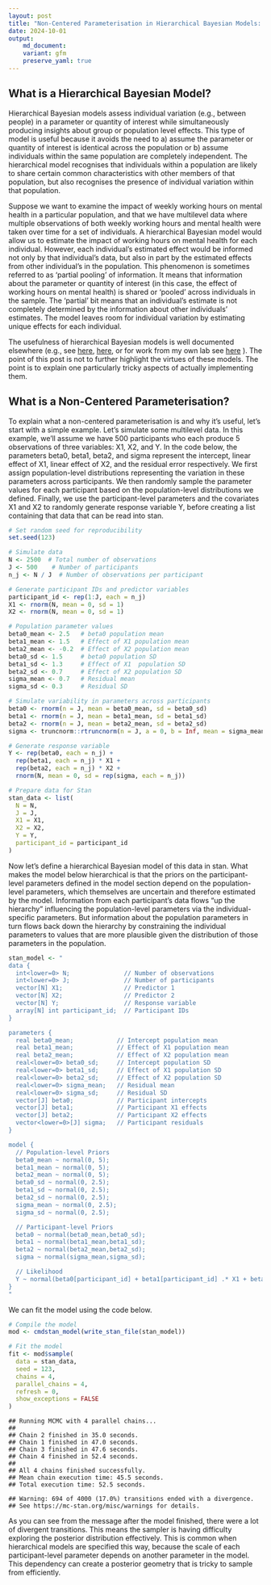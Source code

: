 ```yaml
---
layout: post
title: "Non-Centered Parameterisation in Hierarchical Bayesian Models: Not Just For Univariate Gaussians"
date: 2024-10-01
output: 
    md_document:
    variant: gfm
    preserve_yaml: true
---
```


## What is a Hierarchical Bayesian Model?

Hierarchical Bayesian models assess individual variation (e.g., between
people) in a parameter or quantity of interest while simultaneously
producing insights about group or population level effects. This type of
model is useful because it avoids the need to a) assume the parameter or
quantity of interest is identical across the population or b) assume
individuals within the same population are completely independent. The
hierarchical model recognises that individuals within a population are
likely to share certain common characteristics with other members of
that population, but also recognises the presence of individual
variation within that population.

Suppose we want to examine the impact of weekly working hours on mental
health in a particular population, and that we have multilevel data
where multiple observations of both weekly working hours and mental
health were taken over time for a set of individuals. A hierarchical
Bayesian model would allow us to estimate the impact of working hours on
mental health for each individual. However, each individual’s estimated
effect would be informed not only by that individual’s data, but also in
part by the estimated effects from other individual’s in the population.
This phenomenon is sometimes referred to as ‘partial pooling’ of
information. It means that information about the parameter or quantity
of interest (in this case, the effect of working hours on mental health)
is shared or ‘pooled’ across individuals in the sample. The ‘partial’
bit means that an individual’s estimate is not completely determined by
the information about other individuals’ estimates. The model leaves
room for individual variation by estimating unique effects for each
individual.

The usefulness of hierarchical Bayesian models is well documented
elsewhere (e.g., see [here](https://pubmed.ncbi.nlm.nih.gov/29595295/),
[here](https://link.springer.com/article/10.3758/s13428-018-1054-3), or
for work from my own lab see
[here](https://link.springer.com/article/10.1007/s42113-023-00173-6) ).
The point of this post is not to further highlight the virtues of these
models. The point is to explain one particularly tricky aspects of
actually implementing them.

## What is a Non-Centered Parameterisation?

To explain what a non-centered parameterisation is and why it’s useful,
let’s start with a simple example. Let’s simulate some multilevel data.
In this example, we’ll assume we have 500 participants who each produce
5 observations of three variables: X1, X2, and Y. In the code below, the
parameters beta0, beta1, beta2, and sigma represent the intercept,
linear effect of X1, linear effect of X2, and the residual error
respectively. We first assign population-level distributions
representing the variation in these parameters across participants. We
then randomly sample the parameter values for each participant based on
the population-level distributions we defined. Finally, we use the
participant-level parameters and the covariates X1 and X2 to randomly
generate response variable Y, before creating a list containing that
data that can be read into stan.

``` r
# Set random seed for reproducibility
set.seed(123)

# Simulate data
N <- 2500  # Total number of observations
J <- 500    # Number of participants
n_j <- N / J  # Number of observations per participant

# Generate participant IDs and predictor variables
participant_id <- rep(1:J, each = n_j)
X1 <- rnorm(N, mean = 0, sd = 1)
X2 <- rnorm(N, mean = 0, sd = 1)

# Population parameter values
beta0_mean <- 2.5   # beta0 population mean
beta1_mean <- 1.5   # Effect of X1 population mean
beta2_mean <- -0.2  # Effect of X2 population mean
beta0_sd <- 1.5     # beta0 population SD
beta1_sd <- 1.3     # Effect of X1  population SD
beta2_sd <- 0.7     # Effect of X2 population SD
sigma_mean <- 0.7   # Residual mean
sigma_sd <- 0.3     # Residual SD

# Simulate variability in parameters across participants
beta0 <- rnorm(n = J, mean = beta0_mean, sd = beta0_sd)
beta1 <- rnorm(n = J, mean = beta1_mean, sd = beta1_sd)
beta2 <- rnorm(n = J, mean = beta2_mean, sd = beta2_sd)
sigma <- truncnorm::rtruncnorm(n = J, a = 0, b = Inf, mean = sigma_mean, sd = sigma_sd)

# Generate response variable
Y <- rep(beta0, each = n_j) + 
  rep(beta1, each = n_j) * X1 + 
  rep(beta2, each = n_j) * X2 + 
  rnorm(N, mean = 0, sd = rep(sigma, each = n_j))

# Prepare data for Stan
stan_data <- list(
  N = N,
  J = J,
  X1 = X1,
  X2 = X2,
  Y = Y,
  participant_id = participant_id
)
```

Now let’s define a hierarchical Bayesian model of this data in stan.
What makes the model below hierarchical is that the priors on the
participant-level parameters defined in the model section depend on the
population-level parameters, which themselves are uncertain and
therefore estimated by the model. Information from each participant’s
data flows “up the hierarchy” influencing the population-level
parameters via the individual-specific parameters. But information about
the population parameters in turn flows back down the hierarchy by
constraining the individual parameters to values that are more plausible
given the distribution of those parameters in the population.

``` r
stan_model <- "
data {
  int<lower=0> N;               // Number of observations
  int<lower=0> J;               // Number of participants
  vector[N] X1;                 // Predictor 1
  vector[N] X2;                 // Predictor 2
  vector[N] Y;                  // Response variable
  array[N] int participant_id;  // Participant IDs
}

parameters {
  real beta0_mean;            // Intercept population mean
  real beta1_mean;            // Effect of X1 population mean
  real beta2_mean;            // Effect of X2 population mean
  real<lower=0> beta0_sd;     // Intercept population SD
  real<lower=0> beta1_sd;     // Effect of X1 population SD
  real<lower=0> beta2_sd;     // Effect of X2 population SD
  real<lower=0> sigma_mean;   // Residual mean
  real<lower=0> sigma_sd;     // Residual SD
  vector[J] beta0;            // Participant intercepts
  vector[J] beta1;            // Participant X1 effects
  vector[J] beta2;            // Participant X2 effects
  vector<lower=0>[J] sigma;   // Participant residuals
}

model {
  // Population-level Priors
  beta0_mean ~ normal(0, 5);
  beta1_mean ~ normal(0, 5);
  beta2_mean ~ normal(0, 5);
  beta0_sd ~ normal(0, 2.5);
  beta1_sd ~ normal(0, 2.5);
  beta2_sd ~ normal(0, 2.5);
  sigma_mean ~ normal(0, 2.5);
  sigma_sd ~ normal(0, 2.5);

  // Participant-level Priors
  beta0 ~ normal(beta0_mean,beta0_sd);
  beta1 ~ normal(beta1_mean,beta1_sd);
  beta2 ~ normal(beta2_mean,beta2_sd);
  sigma ~ normal(sigma_mean,sigma_sd);

  // Likelihood
  Y ~ normal(beta0[participant_id] + beta1[participant_id] .* X1 + beta2[participant_id] .* X2, sigma[participant_id]);
}
"
```

We can fit the model using the code below.

``` r
# Compile the model
mod <- cmdstan_model(write_stan_file(stan_model))

# Fit the model
fit <- mod$sample(
  data = stan_data,
  seed = 123,
  chains = 4,
  parallel_chains = 4,
  refresh = 0,
  show_exceptions = FALSE
)
```

    ## Running MCMC with 4 parallel chains...
    ## 
    ## Chain 2 finished in 35.0 seconds.
    ## Chain 1 finished in 47.0 seconds.
    ## Chain 3 finished in 47.6 seconds.
    ## Chain 4 finished in 52.4 seconds.
    ## 
    ## All 4 chains finished successfully.
    ## Mean chain execution time: 45.5 seconds.
    ## Total execution time: 52.5 seconds.

    ## Warning: 694 of 4000 (17.0%) transitions ended with a divergence.
    ## See https://mc-stan.org/misc/warnings for details.

As you can see from the message after the model finished, there were a
lot of divergent transitions. This means the sampler is having
difficulty exploring the posterior distribution effectively. This is
common when hierarchical models are specified this way, because the
scale of each participant-level parameter depends on another parameter
in the model. This dependency can create a posterior geometry that is
tricky to sample from efficiently.

<!-- This is where the **non-centered parameterisation** can be helpful^[I realise there's a departure from Australian english in writing 'centered' instead of 'centred', but the latter just looks strange to me. So I'll use 'centered'.]. It removes this dependency by reparameterising the participant-level parameters. In the model below, a non-centered parameterisation is applied to beta0, beta1, and beta2 (sigma is a little more complicated since it's bounded at 0. We'll get to that next). As you can see, we now estimate z-scores for these three parameters and then in the `transformed parameters` block unstandardise the parameter via an inverse-z transform. -->
<!-- ```{r model-2,messages=FALSE,warnings=FALSE} -->
<!-- stan_model_nc <- " -->
<!-- data { -->
<!--   int<lower=0> N;               // Number of observations -->
<!--   int<lower=0> J;               // Number of participants -->
<!--   vector[N] X1;                 // Predictor 1 -->
<!--   vector[N] X2;                 // Predictor 2 -->
<!--   vector[N] Y;                  // Response variable -->
<!--   array[N] int participant_id;  // Participant IDs -->
<!-- } -->
<!-- parameters { -->
<!--   real beta0_mean;            // Intercept population mean -->
<!--   real beta1_mean;            // Effect of X1 population mean -->
<!--   real beta2_mean;            // Effect of X2 population mean -->
<!--   real<lower=0> beta0_sd;     // Intercept population SD -->
<!--   real<lower=0> beta1_sd;     // Effect of X1 population SD -->
<!--   real<lower=0> beta2_sd;     // Effect of X2 population SD -->
<!--   real<lower=0> sigma_mean;   // Residual mean -->
<!--   real<lower=0> sigma_sd;     // Residual SD -->
<!--   vector[J] beta0_z;          // Participant intercepts (z-score) -->
<!--   vector[J] beta1_z;          // Participant X1 effects (z-score) -->
<!--   vector[J] beta2_z;          // Participant X2 effects (z-score) -->
<!--   vector<lower=0>[J] sigma;   // Participant residuals -->
<!-- } -->
<!-- transformed parameters { -->
<!--   vector[J] beta0 = beta0_mean + beta0_sd * beta0_z; -->
<!--   vector[J] beta1 = beta1_mean + beta1_sd * beta1_z; -->
<!--   vector[J] beta2 = beta2_mean + beta2_sd * beta2_z; -->
<!-- } -->
<!-- model { -->
<!--   // Population-level Priors -->
<!--   beta0_mean ~ normal(0, 5); -->
<!--   beta1_mean ~ normal(0, 5); -->
<!--   beta2_mean ~ normal(0, 5); -->
<!--   beta0_sd ~ normal(0, 2.5); -->
<!--   beta1_sd ~ normal(0, 2.5); -->
<!--   beta2_sd ~ normal(0, 2.5); -->
<!--   sigma_mean ~ normal(0, 2.5); -->
<!--   sigma_sd ~ normal(0, 2.5); -->
<!--   // Participant-level Priors -->
<!--   beta0 ~ std_normal(); -->
<!--   beta1 ~ std_normal(); -->
<!--   beta2 ~ std_normal(); -->
<!--   sigma ~ normal(sigma_mean,sigma_sd); -->
<!--   // Likelihood -->
<!--   Y ~ normal(beta0[participant_id] + beta1[participant_id] .* X1 + beta2[participant_id] .* X2, sigma[participant_id]); -->
<!-- } -->
<!-- " -->
<!-- # Compile the model -->
<!-- mod_nc <- cmdstan_model(write_stan_file(stan_model_nc)) -->
<!-- # Fit the model -->
<!-- fit_nc <- mod_nc$sample( -->
<!--   data = stan_data, -->
<!--   seed = 123, -->
<!--   chains = 4, -->
<!--   parallel_chains = 4, -->
<!--   refresh = 0, -->
<!--   show_exceptions = FALSE -->
<!-- ) -->
<!-- ``` -->
<!-- We're still getting a lot of divergences and we're hitting the maximum treedepth on many iterations, which suggests that the model still isn't sampling efficiently. This is because we still haven't applied an uncentered parameterisation to `sigma`. We'll do that next. -->
<!-- ## Non-Centered Parameterisation for Truncated Parameters -->
<!-- What makes `beta0`, `beta1`, and `beta2` easy to reparameterise is the fact that these variables can take on any real value. In other words, they're not bounded or constrained to a particular range. So we don't have to worry about the result of the inverse-z transform satisfying a particular constraint. But not all parameters are unbounded. A good example of a bounded parameter is a standard deviation. Standard deviations must be positive. So when estimating these parameters, a common approach is to sample from *truncated distributions* that are constrained to have a lower bound of 0 (as we have in the models above). It's not immediately obvious how the non-centered parameterisation can be applied to parameters that are bounded. -->
<!-- As it turns out, it's actually fairly straightfoward. The trick is to sample the parameter as if it were unconstrained and then convert it via transformation to impose the appropriate constraints. Let's assume we want to apply a non-centered transformation to `sigma` that accounts for the constraint that this parameter should be positive. We can do something like what's done in the R code below. Here, we use the `exp()` function to exponentiate the result of the inverse-z transform, which maps `sigma` to the positive real numbers. Technically, this transformation means that `sigma` is lognormally distributed (in other words, the log of `sigma` is normally distributed). -->
<!-- ```{r sigma-demo-1} -->
<!-- n = 10000                                      #number of samples -->
<!-- sigma_mean = rnorm(n)                          #sample sigma mean -->
<!-- sigma_sd = rtruncnorm(n,a=0)                   #sample sigma sd -->
<!-- sigma_z = rnorm(n)                             #sample sigma z-score -->
<!-- sigma = exp(sigma_mean + sigma_sd * sigma_z)   #unstandardise and convert to positive via exponentiation -->
<!-- hist(sigma) -->
<!-- density(sigma) -->
<!-- ``` -->
<!-- Notice in the output above, however, that the resulting distribution of `sigma` is heavily skewed. This happens because of the exponential transformation. Values that are on the high end of the distribution before the exponentiation get pulled way out when the transformation is applied. It only takes an untransformed value of 10 to produce a transformed value of more than 20,000. A prior that is this heavily skewed can be difficult to sample from. So this transformation may not help us much. This skew can be alleviated to some extent by placing different priors on `sigma_mean` and `sigma_sd`, but a big part of the problem is the exponentiation itself. -->
<!-- Importantly, there are other transformations that we can apply. One that I particularly like is the *softplus* transformation $f(x) = \log(1+e^x)$. This transformation avoids the heavy skew that can sometimes be created by simply exponentiating. Compare the distribution above with the one below. -->
<!-- ```{r sigma-demo-2} -->
<!-- n = 10000                                             #number of samples -->
<!-- sigma_mean = rnorm(n)                                 #sample sigma mean -->
<!-- sigma_sd = rtruncnorm(n,a=0)                          #sample sigma sd -->
<!-- sigma_z = rnorm(n)                                    #sample sigma z-score -->
<!-- sigma = log(1+exp(sigma_mean + sigma_sd * sigma_z))   #unstandardise and convert to positive via softplus -->
<!-- hist(sigma) -->
<!-- density(sigma) -->
<!-- ``` -->
<!-- This second distribution is much less skewed and will be easier to sample from. As with the non-centered parameterisation applied to uncontained parameters, you can change the priors on the distribution by modifying the priors on the population parameters. If you want truncate the distribution at a value other than zero, all you need to do is add a constant. The example below truncates the distribution at 5. -->
<!-- ```{r sigma-demo-3} -->
<!-- n = 10000                                               #number of samples -->
<!-- sigma_mean = rnorm(n)                                   #sample sigma mean -->
<!-- sigma_sd = rtruncnorm(n,a=0)                            #sample sigma sd -->
<!-- sigma_z = rnorm(n)                                      #sample sigma z-score -->
<!-- sigma = 5+log(1+exp(sigma_mean + sigma_sd * sigma_z))   #unstandardise and convert using softplus -->
<!-- hist(sigma) -->
<!-- density(sigma) -->
<!-- ``` -->
<!-- Alternatively, to make the truncation point an *upper bound* instead of a lower bound, simply multiply the result of the transformation by -1 as in the example below. -->
<!-- ```{r sigma-demo-4} -->
<!-- n = 10000                                               #number of samples -->
<!-- sigma_mean = rnorm(n)                                   #sample sigma mean -->
<!-- sigma_sd = rtruncnorm(n,a=0)                            #sample sigma sd -->
<!-- sigma_z = rnorm(n)                                      #sample sigma z-score -->
<!-- sigma = 5-log(1+exp(sigma_mean + sigma_sd * sigma_z))   #unstandardise and convert using softplus -->
<!-- hist(sigma) -->
<!-- density(sigma) -->
<!-- ``` -->
<!-- Here's a model that uses the softplus transformation to apply a non-centered parameterisation to the `sigma` parameter. As you can see, the process is identical to how we reparameterise the `beta` parameters except that the softplus transformation is applied to the parameter after the inverse-z transform is applied. -->
<!-- ```{r model-3,messages=FALSE,warnings=FALSE} -->
<!-- stan_model_ncs <- " -->
<!-- data { -->
<!--   int<lower=0> N;               // Number of observations -->
<!--   int<lower=0> J;               // Number of participants -->
<!--   vector[N] X1;                 // Predictor 1 -->
<!--   vector[N] X2;                 // Predictor 2 -->
<!--   vector[N] Y;                  // Response variable -->
<!--   array[N] int participant_id;  // Participant IDs -->
<!-- } -->
<!-- parameters { -->
<!--   real beta0_mean;            // Intercept population mean -->
<!--   real beta1_mean;            // Effect of X1 population mean -->
<!--   real beta2_mean;            // Effect of X2 population mean -->
<!--   real<lower=0> beta0_sd;     // Intercept population SD -->
<!--   real<lower=0> beta1_sd;     // Effect of X1 population SD -->
<!--   real<lower=0> beta2_sd;     // Effect of X2 population SD -->
<!--   real sigma_mean;            // Residual population mean (before transformation) -->
<!--   real<lower=0> sigma_sd;     // Residual population SD (before transformation) -->
<!--   vector[J] beta0_z;          // Participant intercepts (z-score) -->
<!--   vector[J] beta1_z;          // Participant X1 effects (z-score) -->
<!--   vector[J] beta2_z;          // Participant X2 effects (z-score) -->
<!--   vector[J] sigma_z;          // Participant residuals (z-score, before transformation) -->
<!-- } -->
<!-- transformed parameters { -->
<!--   vector[J] beta0 = beta0_mean + beta0_sd * beta0_z; -->
<!--   vector[J] beta1 = beta1_mean + beta1_sd * beta1_z; -->
<!--   vector[J] beta2 = beta2_mean + beta2_sd * beta2_z; -->
<!--   vector[J] sigma = log1p_exp(sigma_mean + sigma_sd * sigma_z); -->
<!-- } -->
<!-- model { -->
<!--   // Population-level Priors -->
<!--   beta0_mean ~ normal(0, 5); -->
<!--   beta1_mean ~ normal(0, 5); -->
<!--   beta2_mean ~ normal(0, 5); -->
<!--   beta0_sd ~ normal(0, 2.5); -->
<!--   beta1_sd ~ normal(0, 2.5); -->
<!--   beta2_sd ~ normal(0, 2.5); -->
<!--   sigma_mean ~ normal(0, 2.5); -->
<!--   sigma_sd ~ normal(0, 2.5); -->
<!--   // Participant-level Priors -->
<!--   beta0_z ~ std_normal(); -->
<!--   beta1_z ~ std_normal(); -->
<!--   beta2_z ~ std_normal(); -->
<!--   sigma_z ~ std_normal(); -->
<!--   // Likelihood -->
<!--   Y ~ normal(beta0[participant_id] + beta1[participant_id] .* X1 + beta2[participant_id] .* X2, sigma[participant_id]); -->
<!-- } -->
<!-- " -->
<!-- # Compile the model -->
<!-- mod_ncs <- cmdstan_model(write_stan_file(stan_model_ncs)) -->
<!-- # Fit the model -->
<!-- fit_ncs <- mod_ncs$sample( -->
<!--   data = stan_data, -->
<!--   seed = 123, -->
<!--   chains = 4, -->
<!--   parallel_chains = 4, -->
<!--   refresh = 0, -->
<!--   show_exceptions = FALSE -->
<!-- ) -->
<!-- ``` -->
<!-- You can see from the output that there is only a small number divergent transitions, which are rare enough that they shouldn't pose any challenges for interpreting the results (these can probably be further reduced by increasing `adapt_delta` above it's default value of 0.8). There are also no more instances of the maximum treedepth being reached. The summary statistics and traceplot of the population parameters show the model has converged. -->
<!-- ```{r model-3-summary,messages=FALSE,warnings=FALSE} -->
<!-- parameters = c("beta0_mean", "beta1_mean","beta2_mean", "beta0_sd", "beta1_sd","beta2_sd","sigma_mean","sigma_sd","lp__") -->
<!-- fit_ncs$summary(variables = parameters) -->
<!-- mcmc_trace(fit_ncs$draws(variables = parameters)) -->
<!-- ``` -->
<!-- It's also possible to apply non-centered transformations to double bounded parameters that have lower bounds *and* upper bounds (e.g., probability parameters that are constrained between 0 and 1). But there's a bit more to think about with double bounded parameters, so I think I'll address those in a future post. What I really want to get to in this post is how to apply non-centered transformations to multivariate distributions. -->
<!-- ## Non-Centered Parameterisation for Multivariate Distributions -->
<!-- The models presented above assume that individual variation in the parameters are uncorrelated. In other words, knowing one person's value of `beta0` gives us no information about their plausible `beta1` and `beta2` values. However, in many cases, it's reasonable to assume these quantities are correlated. Returning to the example question of how the number of hours we spend working affects our mental health, it's plausible that those with lower levels of mental health overall suffer more from working longer hours. To examine this possibility, we need to allow for the individual-specific parameters to be correlated. First, let's simulate some data where this is the case. The code below simulates data from a model where `beta0`, `beta1`, and `beta2` are correlated, with `Rho` containing the parameter correlation matrix. In principle, we could also allow the untransformed version of `sigma` to also correlate with the `beta` parameters. But the transformation applied to sigma makes the interpretation of this correlation less straightforward. So we'll keep it simple for now and assume `sigma` does not correlate with the `beta` parameters. -->
<!-- ```{r simulate-data-2,messages=FALSE,warnings=FALSE} -->
<!-- # Set random seed for reproducibility -->
<!-- set.seed(123) -->
<!-- # Simulate data -->
<!-- N <- 2500  # Total number of observations -->
<!-- J <- 500    # Number of participants -->
<!-- n_j <- N / J  # Number of observations per participant -->
<!-- # Generate participant IDs and predictor variables -->
<!-- participant_id <- rep(1:J, each = n_j) -->
<!-- X1 <- rnorm(N, mean = 0, sd = 1) -->
<!-- X2 <- rnorm(N, mean = 0, sd = 1) -->
<!-- # Population parameter values -->
<!-- beta0_mean <- 2.5   # beta0 population mean -->
<!-- beta1_mean <- 1.5   # Effect of X1 population mean -->
<!-- beta2_mean <- -0.2  # Effect of X2 population mean -->
<!-- beta0_sd <- 1.5     # beta0 population SD -->
<!-- beta1_sd <- 1.3     # Effect of X1  population SD -->
<!-- beta2_sd <- 0.7     # Effect of X2 population SD -->
<!-- sigma_mean <- 0.7   # Residual mean -->
<!-- sigma_sd <- 0.3     # Residual SD -->
<!-- #Correlation matrix of individual parameters -->
<!-- Rho <- matrix(c(1,0.5,-0.5, -->
<!--                 0.5,1,0.4, -->
<!--                -0.5,0.4,1),nrow=3,byrow=3) -->
<!-- #Diagonal matrix of population standard deviations -->
<!-- D <- diag(c(beta0_sd,beta1_sd,beta2_sd)) -->
<!-- #Population covariance matrix -->
<!-- Sigma = D %*% Rho %*% D -->
<!-- #Vector of population means -->
<!-- Mu = c(beta0_mean,beta1_mean,beta2_mean) -->
<!-- # Generate correlated participant-specific parameters -->
<!-- theta <- MASS::mvrnorm(J, Mu, Sigma) -->
<!-- # Check correlation -->
<!-- cor(theta) -->
<!-- # Calculate participant-specific beta0s and slopes -->
<!-- beta0 <- theta[,1] -->
<!-- beta1 <- theta[,2] -->
<!-- beta2 <- theta[,3] -->
<!-- # Simulate variability in sigma -->
<!-- sigma <- rtruncnorm(n = N, a = 0, b = Inf, mean = sigma_mean, sd = sigma_sd) -->
<!-- # Generate response variable -->
<!-- Y <- rep(beta0, each = n_j) + -->
<!--   rep(beta1, each = n_j) * X1 + -->
<!--   rep(beta2, each = n_j) * X2 + -->
<!--   rnorm(N, mean = 0, sd = rep(sigma, each = n_j)) -->
<!-- # Prepare data for Stan -->
<!-- stan_data <- list( -->
<!--   N = N, -->
<!--   J = J, -->
<!--   X1 = X1, -->
<!--   X2 = X2, -->
<!--   Y = Y, -->
<!--   participant_id = participant_id -->
<!-- ) -->
<!-- ``` -->
<!-- Let's now tweak the model above to account for the covariation between these parameters. As with the uncorrelated versions above, there are a number of ways we can parameterise the model. In the version below, we directly estimate `population_cov`, which is the population covariance matrix of the individual-level parameters. The presence of this covariance matrix increases the amount of information pooling the happens when estimating the model. Whereas in the above models, a participant's estimate of a given parameter was constrained by other participants' estimates *of that same parameter*, now the estimate of each `beta` parameter is influenced by other participants' estimates of not only that same parameter but also of estimates of the other `beta` parameters. This extra pooling of information is especially helpful when there are relatively few observations per individual. The prior distribution of this covariance matrix is an inverse-wishart distribution, a commonly used prior for estimating covariance matrices, with 4 degrees of freedom and an identity scale matrix. The model also includes a `generated quantities` block that converts the population covariance matrix into a vector of population SDs and a population correlation matrix. -->
<!-- ```{r fit-model-4,messages=FALSE,warnings=FALSE} -->
<!-- stan_model_mv_cov <- " -->
<!-- data { -->
<!--   int<lower=0> N;               // Number of observations -->
<!--   int<lower=0> J;               // Number of participants -->
<!--   vector[N] X1;                 // Predictor 1 -->
<!--   vector[N] X2;                 // Predictor 2 -->
<!--   vector[N] Y;                  // Response variable -->
<!--   array[N] int participant_id;  // Participant IDs -->
<!-- } -->
<!-- parameters { -->
<!--   vector[3] population_means;          // Population means for beta0, beta1, beta2 -->
<!--   cov_matrix[3] population_cov;        // Covariance matrix for beta0, beta1, and beta2 -->
<!--   array[J] vector[3] theta;            // Individual-level beta0, beta1, and beta2 estimates -->
<!--   real sigma_mean;                     // Residual population mean (before transformation) -->
<!--   real<lower=0> sigma_sd;              // Residual population SD (before transformation) -->
<!--   vector[J] sigma_z;                   // Individual-level residuals (z-score, before transformation) -->
<!-- } -->
<!-- transformed parameters { -->
<!--   vector[J] sigma = log1p_exp(sigma_mean + sigma_sd * sigma_z); -->
<!--   vector[J] beta0 = to_vector(theta[,1]); -->
<!--   vector[J] beta1 = to_vector(theta[,2]); -->
<!--   vector[J] beta2 = to_vector(theta[,3]); -->
<!-- } -->
<!-- model { -->
<!--   // Population-level priors -->
<!--   population_means ~ normal(0, 5); -->
<!--   population_cov ~ inv_wishart(4,identity_matrix(3)); -->
<!--   sigma_mean ~ normal(0, 2.5); -->
<!--   sigma_sd ~ normal(0, 2.5); -->
<!--   // Participant-level priors -->
<!--   theta ~ multi_normal(population_means, population_cov); -->
<!--   sigma_z ~ std_normal(); -->
<!--   // Likelihood -->
<!--   Y ~ normal(beta0[participant_id] + beta1[participant_id] .* X1 + beta2[participant_id] .* X2, sigma[participant_id]); -->
<!-- } -->
<!-- generated quantities { -->
<!--   //Convert population covariance matrix to population correlation matrix -->
<!--   vector[3] population_sds = sqrt(diagonal(population_cov)); //extract variances and convert to SDs -->
<!--   //The code below equates to: diag_matrix(population_sds)^-1 *  population_cov * diag_matrix(population_sds)^-1 -->
<!--   corr_matrix[3] population_corr = mdivide_right_spd(mdivide_left_spd(diag_matrix(population_sds),population_cov),diag_matrix(population_sds)); -->
<!-- }" -->
<!-- # Compile the model -->
<!-- mod_mv_cov <- cmdstan_model(write_stan_file(stan_model_mv_cov)) -->
<!-- # Fit the model -->
<!-- fit_mv_cov <- mod_mv_cov$sample( -->
<!--   data = stan_data, -->
<!--   seed = 123, -->
<!--   chains = 4, -->
<!--   parallel_chains = 4, -->
<!--   refresh = 0, -->
<!--   show_exceptions = FALSE -->
<!-- ) -->
<!-- ``` -->
<!-- The model below shows another way to parameterise a model with correlated individual-level parameters. This version decouples the standard deviations of the population distributions from the correlations. Separating the standard deviations from the correlations in this way avoids the problem of the scale of the population distributions influencing the degree of covariation between the parameters, which can happen when the covariance matrix is directly estimated. The major change in this model is that we separately estimate `population_corr` which is the population correlation matrix of the individual-level parameters and `population_sds` which is the standard deviation of the population distributions. The code `quad_form_diag(population_corr, population_sds)` converts the correlation matrix and vector of SDs to a covariance matrix, which is needed to compute the PDF of the multivariate normal distribution (this is the opposite operation to what is done in the `generated quantities` block of the model above). The prior distribution of this correlation matrix is an LKJ distribution with a concentration parameter of 1, which is a uniform prior across all possible correlation matrices. -->
<!-- ```{r fit-model-5,messages=FALSE,warnings=FALSE} -->
<!-- stan_model_mv_cor <- " -->
<!-- data { -->
<!--   int<lower=0> N;               // Number of observations -->
<!--   int<lower=0> J;               // Number of participants -->
<!--   vector[N] X1;                 // Predictor 1 -->
<!--   vector[N] X2;                 // Predictor 2 -->
<!--   vector[N] Y;                  // Response variable -->
<!--   array[N] int participant_id;  // Participant IDs -->
<!-- } -->
<!-- parameters { -->
<!--   vector[3] population_means;          // Population means for beta0, beta1, beta2 -->
<!--   vector<lower=0>[3] population_sds;   // Population SDs for beta0, beta1, beta2 -->
<!--   corr_matrix[3] population_corr;      // Correlation matrix for beta0, beta1, and beta2 -->
<!--   array[J] vector[3] theta;            // Individual-level beta0, beta1, and beta2 estimates -->
<!--   real sigma_mean;                     // Residual population mean (before transformation) -->
<!--   real<lower=0> sigma_sd;              // Residual population SD (before transformation) -->
<!--   vector[J] sigma_z;                   // Individual-level residuals (z-score, before transformation) -->
<!-- } -->
<!-- transformed parameters { -->
<!--   vector[J] sigma = log1p_exp(sigma_mean + sigma_sd * sigma_z); -->
<!--   vector[J] beta0 = to_vector(theta[,1]); -->
<!--   vector[J] beta1 = to_vector(theta[,2]); -->
<!--   vector[J] beta2 = to_vector(theta[,3]); -->
<!-- } -->
<!-- model { -->
<!--   // Population-level priors -->
<!--   population_means ~ normal(0, 5); -->
<!--   population_sds ~ normal(0, 2.5); -->
<!--   population_corr ~ lkj_corr(1); -->
<!--   sigma_mean ~ normal(0, 2.5); -->
<!--   sigma_sd ~ normal(0, 2.5); -->
<!--   // Participant-level priors -->
<!--   theta ~ multi_normal(population_means, quad_form_diag(population_corr, population_sds)); -->
<!--   sigma_z ~ std_normal(); -->
<!--   // Likelihood -->
<!--   Y ~ normal(beta0[participant_id] + beta1[participant_id] .* X1 + beta2[participant_id] .* X2, sigma[participant_id]); -->
<!-- }" -->
<!-- # Compile the model -->
<!-- mod_mv_cor <- cmdstan_model(write_stan_file(stan_model_mv_cor)) -->
<!-- # Fit the model -->
<!-- fit_mv_cor <- mod_mv_cor$sample( -->
<!--   data = stan_data, -->
<!--   seed = 123, -->
<!--   chains = 4, -->
<!--   parallel_chains = 4, -->
<!--   refresh = 0, -->
<!--   show_exceptions = FALSE -->
<!-- ) -->
<!-- ``` -->
<!-- Finally, the version below extends on the version above and implements a non-centered version of this model. The first change here is that we're no longer estimating the correlation matrix. Instead, we're estimating the cholesky factor of the correlation matrix, which makes things computationally simpler (we adopt the commonly used `L_` notation to denote cholesky factors here). Once we compute the cholesky factor of the covariance matrix, we apply the multivariate version of the inverse-z transform to compute the values of `beta0`, `beta1`, and `beta2`. And then we can compute the likelihood in the same way we have in the previous model. The model below also includes a `generated quantities` block which converts the cholesky factor of the population correlation matrix to the raw correlation matrix, so that these correlations can be more easily interpreted. -->
<!-- ```{r fit-model-6,messages=FALSE,warnings=FALSE} -->
<!-- stan_model_mv_cor_nc <- " -->
<!-- data { -->
<!--   int<lower=0> N;               // Number of observations -->
<!--   int<lower=0> J;               // Number of participants -->
<!--   vector[N] X1;                 // Predictor 1 -->
<!--   vector[N] X2;                 // Predictor 2 -->
<!--   vector[N] Y;                  // Response variable -->
<!--   array[N] int participant_id;  // Participant IDs -->
<!-- } -->
<!-- parameters { -->
<!--   vector[3] population_means;                     // Population means for beta0, beta1, beta2 -->
<!--   vector<lower=0>[3] population_sds;              // Population SDs for beta0, beta1, beta2 -->
<!--   cholesky_factor_corr[3] L_population_corr;      // Cholesky factor of correlation matrix for beta0, beta1, and beta2 -->
<!--   matrix[J,3] theta_z;                            // Individual-level beta0, beta1, and beta2 estimates (z-score) -->
<!--   real sigma_mean;                                // Residual population mean (before transformation) -->
<!--   real<lower=0> sigma_sd;                         // Residual population SD (before transformation) -->
<!--   vector[J] sigma_z;                              // Individual-level residuals (z-score, before transformation) -->
<!-- } -->
<!-- transformed parameters { -->
<!--   vector[J] sigma = log1p_exp(sigma_mean + sigma_sd * sigma_z); -->
<!--   matrix[3,3] L_population_cov = diag_pre_multiply(population_sds,L_population_corr); -->
<!--   matrix[J,3] theta = rep_matrix(population_means',J) + theta_z * L_population_cov'; -->
<!--   vector[J] beta0 = theta[,1]; -->
<!--   vector[J] beta1 = theta[,2]; -->
<!--   vector[J] beta2 = theta[,3]; -->
<!-- } -->
<!-- model { -->
<!--   // Population-level priors -->
<!--   population_means ~ normal(0, 5); -->
<!--   population_sds ~ normal(0, 2.5); -->
<!--   L_population_corr ~ lkj_corr_cholesky(1); -->
<!--   sigma_mean ~ normal(0, 2.5); -->
<!--   sigma_sd ~ normal(0, 2.5); -->
<!--   // Participant-level priors -->
<!--   to_vector(theta_z) ~ std_normal(); -->
<!--   sigma_z ~ std_normal(); -->
<!--   // Likelihood -->
<!--   Y ~ normal(beta0[participant_id] + beta1[participant_id] .* X1 + beta2[participant_id] .* X2, sigma[participant_id]); -->
<!-- } -->
<!-- generated quantities { -->
<!--   //Compute population correlation matrix from its cholesky factor -->
<!--   corr_matrix[3] population_corr = multiply_lower_tri_self_transpose(L_population_corr); -->
<!-- } -->
<!-- " -->
<!-- # Compile the model -->
<!-- mod_mv_cor_nc <- cmdstan_model(write_stan_file(stan_model_mv_cor_nc)) -->
<!-- # Fit the model -->
<!-- fit_mv_cor_nc <- mod_mv_cor_nc$sample( -->
<!--   data = stan_data, -->
<!--   seed = 123, -->
<!--   chains = 4, -->
<!--   parallel_chains = 4, -->
<!--   refresh = 0, -->
<!--   show_exceptions = FALSE -->
<!-- ) -->
<!-- ``` -->
<!-- As can be seen from the output below, all three of these models produce roughly the same parameter estimates. -->
<!-- ```{r model-5-summary,messages=FALSE,warnings=FALSE} -->
<!-- parameters = c("population_means","population_sds", "population_corr","sigma_mean","sigma_sd","lp__") -->
<!-- fit_mv_cov$summary(variables = parameters) -->
<!-- fit_mv_cor$summary(variables = parameters) -->
<!-- fit_mv_cor_nc$summary(variables = parameters) -->
<!-- ``` -->
<!-- None of these models had any issues with sampling efficiency when applied to these data, but notice that the non-centered version finished much more quickly. In other datasets or for higher-dimensional models, these three parameterisations might differ quite substantially in how efficiently they're able to explore the posterior. So if one parameterisation isn't quite working, try one of the others! -->
